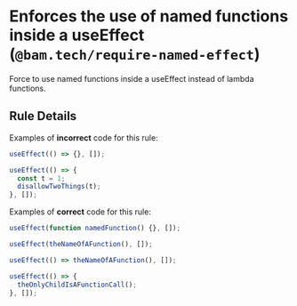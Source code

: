 # Enforces the use of named functions inside a useEffect (`@bam.tech/require-named-effect`)

<!-- end auto-generated rule header -->

Force to use named functions inside a useEffect instead of lambda functions.

## Rule Details

Examples of **incorrect** code for this rule:

```jsx
useEffect(() => {}, []);
```

```jsx
useEffect(() => {
  const t = 1;
  disallowTwoThings(t);
}, []);
```

Examples of **correct** code for this rule:

```jsx
useEffect(function namedFunction() {}, []);
```

```jsx
useEffect(theNameOfAFunction(), []);
```

```jsx
useEffect(() => theNameOfAFunction(), []);
```

```jsx
useEffect(() => {
  theOnlyChildIsAFunctionCall();
}, []);
```

